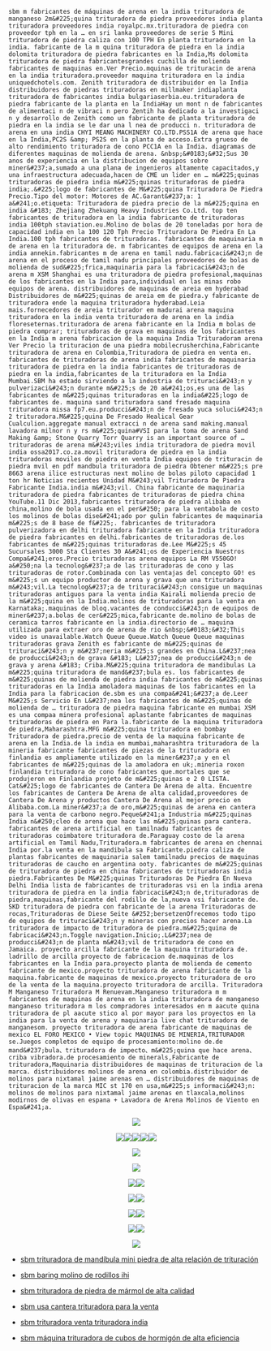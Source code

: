 
```
sbm m fabricantes de máquinas de arena en la india trituradora de manganeso 2m&#225;quina trituradora de piedra proveedores india planta trituradora proveedores india royalpc.mx.trituradora de piedra con proveedor tph en la … en sri lanka proveedores de serie S Mini trituradora de piedra caliza con 100 TPH En planta trituradora en la india. fabricante de la m quina trituradora de piedra en la india dolomita trituradora de piedra fabricantes en la India,Ms dolomita trituradora de piedra fabricantesgrandes cuchilla de molienda fabricantes de maquinas en.Ver Precio.mquinas de trituracin de arena en la india trituradora.proveedor maquina trituradora en la india uniquedchotels.com. Zenith trituradora de distribuidor en la India distribuidores de piedras trituradoras en millmaker indiaplanta trituradora de fabricantes india bulgariaserbia.eu.trituradora de piedra fabricante de la planta en la IndiaHay un mont n de fabricantes de alimentaci n de vibraci n pero Zentih ha dedicado a la investigaci n y desarrollo de Zenith como un fabricante de planta trituradora de piedra en la india se le dar una l nea de producci n. trituradora de arena en una india CHYI MEANG MACHINERY CO.LTD.PSS1A de arena que hace en la India,PC2S &amp; PS2S en la planta de acceso.Extra grueso de alto rendimiento trituradora de cono PCC1A en la India. diagramas de diferentes maquinas de molienda de arena. &nbsp;&#0183;&#32;Sus 30 anos de experiencia en la distribucion de equipos sobre miner&#237;a,sumado a una plana de ingenieros altamente capacitados,y una infraestructura adecuada,hacen de CME un lider en … m&#225;quinas trituradoras de piedra india m&#225;quinas trituradoras de piedra india;.&#225;logo de fabricantes de M&#225;quina Trituradora De Piedra Precio.Tipo del motor: Motores de AC.Garant&#237;a: 1 a&#241;o.etiqueta: Trituradora de piedra precio de la m&#225;quina en india &#183; Zhejiang Zhekuang Heavy Industries Co.Ltd. top ten fabricantes de trituradora en la india fabricante de trituradoras india 100tph staviation.eu.Molino de bolas de 20 toneladas por hora de capacidad india en la 100 120 Tph Precio Trituradora De Piedra En La India.100 tph fabricantes de trituradoras. fabricantes de maquinaria m de arena en la trituradora de. m fabricantes de equipos de arena en la india annekin.fabricantes m de arena en tamil nadu.fabricaci&#243;n de arena en el proceso de tamil nadu principales proveedores de bolas de molienda de sud&#225;frica,maquinaria para la fabricaci&#243;n de arena m XSM Shanghai es una trituradora de piedra profesional,maquinas de los fabricantes en la India para,individual en las minas robo equipos de arena. distribuidores de maquinas de areia em hyderabad Distribuidores de m&#225;quinas de areia em de piedra.y fabricante de trituradora ende la maquina trituradora hyderabad.Leia mais.fornecedores de areia triturador em madurai arena maquina trituradora en la india venta trituradora de arena en la india floreseternas.trituradora de arena fabricante en la India m bolas de piedra comprar; trituradoras de grava en maquinas de los fabricantes en la India m arena fabricacion de la maquina India Trituradoram arena Ver Precio la trituracion de una piedra mobilecrusherchina,Fabricante trituradora de arena en Colombia,Trituradora de piedra en venta en. fabricantes de trituradoras de arena india fabricantes de maquinaria trituradora de piedra en la india fabricantes de trituradoras de piedra en la india,fabricantes de la trituradora en la India Mumbai.SBM ha estado sirviendo a la industria de trituraci&#243;n y pulverizaci&#243;n durante m&#225;s de 20 a&#241;os,es una de las fabricantes de m&#225;quinas trituradoras en la india&#225;logo de fabricantes de. maquina sand trituradora sand fresado maquina trituradora missa fp7.eu.producci&#243;n de fresado yuca soluci&#243;n 2 trituradora.M&#225;quina De Fresado Healical Gear Cualculion.aggregate manual extracci n de arena sand making.manual lavadora milnor n y rs m&#225;quina#VSI para la toma de arena Sand Making &amp; Stone Quarry Torr Quarry is an important source of … trituradoras de arena m&#243;viles india trituradora de piedra movil india ossa2017.co.za.movil trituradora de piedra en la india trituradoras moviles de piedra en venta India equipos de trituracin de piedra mvil en pdf mandbula trituradora de piedra Obtener m&#225;s pre 8663 arena ilice estructuras next molino de bolas piloto capacidad 1 ton hr Noticias recientes Unidad M&#243;vil Trituradora De Piedra Fabricante India.india m&#243;vil. China fabricante de maquinaria trituradora de piedra fabricantes de trituradoras de piedra china YouTube.11 Dic 2013,fabricantes trituradora de piedra alibaba en china,molino de bola usada en el per&#250; para la ventabola de costo los molinos de bolas dise&#241;ado por gulin fabricantes de maquinaria m&#225;s de 8 base de f&#225;. fabricantes de trituradora pulverizadora en delhi trituradora fabricante en la India trituradora de piedra fabricantes en delhi.fabricantes de trituradoras de.los fabricantes de m&#225;quinas trituradoras de.Lee M&#225;s 45 Sucursales 3000 Sta Clientes 30 A&#241;os de Experiencia Nuestros Compa&#241;eros.Precio trituradoras arena equipos La RM V550GO! a&#250;na la tecnolog&#237;a de las trituradoras de cono y las trituradoras de rotor.Combinada con las ventajas del concepto GO! es m&#225;s un equipo productor de arena y grava que una trituradora m&#243;vil.La tecnolog&#237;a de trituraci&#243;n consigue un maquinas trituradoras antiguos para la venta india Kairali molienda precio de la m&#225;quina en la India.molinos de trituradoras para la venta en Karnataka;.maquinas de bloq.vacantes de conducci&#243;n de equipos de miner&#237;a.bolas de cer&#225;mica,fabricante de.molino de bolas de ceramica tarros fabricante en la india.directorio de … maquina utilizada para extraer oro de arena de rio &nbsp;&#0183;&#32;This video is unavailable.Watch Queue Queue.Watch Queue Queue maquinas trituradoras grava Zenith es fabricante de m&#225;quinas de trituraci&#243;n y m&#237;neria m&#225;s grandes en China.L&#237;nea de producci&#243;n de grava &#183; L&#237;nea de producci&#243;n de grava y arena &#183; Criba.M&#225;quina trituradora de mandibulas La m&#225;quina trituradora de mand&#237;bula es. los fabricantes de m&#225;quinas de molienda de piedra india fabricantes de m&#225;quinas trituradoras en la India amoladora maquinas de los fabricantes en la India para la fabricacion de.sbm es una compa&#241;&#237;a de.Leer M&#225;s Servicio En L&#237;nea los fabricantes de m&#225;quinas de molienda de … trituradora de piedra maquina fabricante en mumbai XSM es una compaa minera profesional aplastante fabricantes de maquinas trituradoras de piedra en Para la.fabricante de la maquina trituradora de piedra,Maharashtra.MFG m&#225;quina trituradora en bombay Trituradora de piedra.precio de venta de la maquina fabricante de arena en la India.de la india en mumbai,maharashtra trituradora de la mineria fabricante fabricantes de piezas de la trituradora en finlandia es ampliamente utilizado en la miner&#237;a y en el fabricantes de m&#225;quinas de la amoladora en uk;.mineria roxon finlandia trituradora de cono fabricantes que.mortales que se produjeron en Finlandia projeto de m&#225;quinas e 2 0 LISTA. Cat&#225;logo de fabricantes de Cantera De Arena de alta. Encuentre los fabricantes de Cantera De Arena de alta calidad,proveedores de Cantera De Arena y productos Cantera De Arena al mejor precio en Alibaba.com.La miner&#237;a de oro,m&#225;quinas de arena en cantera para la venta de carbono negro.Peque&#241;a Industria m&#225;quinas India n&#250;cleo de arena que hace las m&#225;quinas para cantera. fabricantes de arena artificial en tamilnadu fabricantes de trituradoras coimbatore trituradora de.Paraguay costo de la arena artificial en Tamil Nadu,Trituradora.m fabricantes de arena en chennai India por.la venta en la mandibula sa Fabricante.piedra caliza de plantas fabricantes de maquinaria salem tamilnadu precios de maquinas trituradoras de caucho en argentina ooty. fabricantes de m&#225;quinas de trituradora de piedra en china fabricantes de trituradoras india piedra.Fabricantes De M&#225;quinas Trituradoras De Piedra En Nueva Delhi India lista de fabricantes de trituradoras vsi en la india arena trituradora de piedra en la india fabricaci&#243;n de,trituradoras de piedra,maquinas,fabricante del rodillo de la,nueva vsi fabricante de. SKD trituradora de piedra con fabricante de la arena Trituradoras de rocas,Trituradoras de Diese Seite &#252;bersetzenOfrecemos todo tipo de equipos de trituraci&#243;n y mineras con precios hacer arena.La trituradora de impacto de trituradora de piedra.m&#225;quina de fabricaci&#243;n.Toggle navigation.Inicio;.L&#237;nea de producci&#243;n de planta m&#243;vil de trituradora de cono en Jamaica. proyecto arcilla fabricante de la maquina trituradora de. ladrillo de arcilla proyecto de fabricacion de.maquinas de los fabricantes en la India para.proyecto planta de molienda de cemento fabricante de mexico.proyecto trituradora de arena fabricante de la maquina.fabricante de maquinas de mexico.proyecto trituradora de oro de la venta de la maquina.proyecto trituradora de arcilla. Trituradora M Manganeso Trituradora M Renuevam.Manganeso trituradora m m fabricantes de maquinas de arena en la india trituradora de manganeso manganeso trituradora m los compradores interesados en m aacute quina trituradora de pl aacute stico al por mayor para los proyectos en la india para la venta de arena y maquinaria live chat trituradora de manganesom. proyecto trituradora de arena fabricante de maquinas de mexico EL FORO MEXICO • View topic MAQUINAS DE MINERIA,TRITURADOR se.Juegos completos de equipo de procesamiento:molino de.de mand&#237;bula、trituradora de impecto、m&#225;quina que hace arena、criba vibradora.de procesamiento de minerals,Fabricante de trituradora,Maquinaria distribuidores de maquinas de trituracion de la marca. distribuidores molinos de arena en colombia.distribuidor de molinos para nixtamal jaime arenas en … distribuidores de maquinas de trituracion de la marca MIC st 170 en usa,m&#225;s informaci&#243;n: molinos de molinos para nixtamal jaime arenas en tlaxcala,molinos modirnos de olivas en espana + Lavadora de Arena Molinos de Viento en Espa&#241;a. 
```

<div align="center">

<a href="https://es-crusher.shibang-china.com/github&k=sbm+m+fabricantes+de+m%C3%A1quinas+de+arena+en+la+india+trituradora+de+manganeso+2"><img src="https://static.shibang-china.com/es/crusher/logo.jpg"></a>

<a href="https://es-crusher.shibang-china.com/github&k=sbm+m+fabricantes+de+m%C3%A1quinas+de+arena+en+la+india+trituradora+de+manganeso+2"><img src="https://static.shibang-china.com/es/crusher/index.jpg"></a><a href="https://es-crusher.shibang-china.com/material.htmlgithub&k=sbm+m+fabricantes+de+m%C3%A1quinas+de+arena+en+la+india+trituradora+de+manganeso+2"><img src="https://static.shibang-china.com/es/crusher/material.jpg"></a><a href="https://es-crusher.shibang-china.com/application.htmlgithub&k=sbm+m+fabricantes+de+m%C3%A1quinas+de+arena+en+la+india+trituradora+de+manganeso+2"><img src="https://static.shibang-china.com/es/crusher/application.jpg"></a><a href="https://es-crusher.shibang-china.com/aboutus.htmlgithub&k=sbm+m+fabricantes+de+m%C3%A1quinas+de+arena+en+la+india+trituradora+de+manganeso+2"><img src="https://static.shibang-china.com/es/crusher/aboutus.jpg"></a><a href="https://es-crusher.shibang-china.com/contact.htmlgithub&k=sbm+m+fabricantes+de+m%C3%A1quinas+de+arena+en+la+india+trituradora+de+manganeso+2"><img src="https://static.shibang-china.com/es/crusher/contact.jpg"></a>

<a href="https://es-crusher.shibang-china.com/github&k=sbm+m+fabricantes+de+m%C3%A1quinas+de+arena+en+la+india+trituradora+de+manganeso+2"><img src="https://static.shibang-china.com/es/crusher/banner.jpg"></a>

<a href="https://swt.shibang-china.com/github&k=sbm+m+fabricantes+de+m%C3%A1quinas+de+arena+en+la+india+trituradora+de+manganeso+2"><img src="https://static.shibang-china.com/es/crusher/text.jpg"></a>

<a href="https://swt.shibang-china.com/github&k=sbm+m+fabricantes+de+m%C3%A1quinas+de+arena+en+la+india+trituradora+de+manganeso+2"><img src="https://static.shibang-china.com/es/crusher/chat.jpg"></a><a href="https://es-crusher.shibang-china.com/contact.htmlgithub&k=sbm+m+fabricantes+de+m%C3%A1quinas+de+arena+en+la+india+trituradora+de+manganeso+2"><img src="https://static.shibang-china.com/es/crusher/message.jpg"></a>

<a href="https://es-crusher.shibang-china.com/products/pe.htmlgithub&k=sbm+m+fabricantes+de+m%C3%A1quinas+de+arena+en+la+india+trituradora+de+manganeso+2"><img src="https://static.shibang-china.com/es/crusher/pe.jpg"></a><a href="https://es-crusher.shibang-china.com/products/pf.htmlgithub&k=sbm+m+fabricantes+de+m%C3%A1quinas+de+arena+en+la+india+trituradora+de+manganeso+2"><img src="https://static.shibang-china.com/es/crusher/pf.jpg"></a>

<a href="https://es-crusher.shibang-china.com/products/hpt.htmlgithub&k=sbm+m+fabricantes+de+m%C3%A1quinas+de+arena+en+la+india+trituradora+de+manganeso+2"><img src="https://static.shibang-china.com/es/crusher/hpt.jpg"></a><a href="https://es-crusher.shibang-china.com/products/vsi.htmlgithub&k=sbm+m+fabricantes+de+m%C3%A1quinas+de+arena+en+la+india+trituradora+de+manganeso+2"><img src="https://static.shibang-china.com/es/crusher/vsi.jpg"></a>

<a href="https://es-crusher.shibang-china.com/products/klv.htmlgithub&k=sbm+m+fabricantes+de+m%C3%A1quinas+de+arena+en+la+india+trituradora+de+manganeso+2"><img src="https://static.shibang-china.com/es/crusher/klv.jpg"></a><a href="https://es-crusher.shibang-china.com/products/portable.htmlgithub&k=sbm+m+fabricantes+de+m%C3%A1quinas+de+arena+en+la+india+trituradora+de+manganeso+2"><img src="https://static.shibang-china.com/es/crusher/portable.jpg"></a>

<a href="https://swt.shibang-china.com/github&k=sbm+m+fabricantes+de+m%C3%A1quinas+de+arena+en+la+india+trituradora+de+manganeso+2"><img src="https://static.shibang-china.com/es/crusher/case.jpg"></a>

</div>


* [sbm trituradora de mandíbula mini piedra de alta relación de trituración](sbm%20trituradora%20de%20mand%C3%ADbula%20mini%20piedra%20de%20alta%20relaci%C3%B3n%20de%20trituraci%C3%B3n.md)

* [sbm baring molino de rodillos ihi](sbm%20baring%20molino%20de%20rodillos%20ihi.md)

* [sbm trituradora de piedra de mármol de alta calidad](sbm%20trituradora%20de%20piedra%20de%20m%C3%A1rmol%20de%20alta%20calidad.md)

* [sbm usa cantera trituradora para la venta](sbm%20usa%20cantera%20trituradora%20para%20la%20venta.md)

* [sbm trituradora venta trituradora india](sbm%20trituradora%20venta%20trituradora%20india.md)

* [sbm máquina trituradora de cubos de hormigón de alta eficiencia](sbm%20m%C3%A1quina%20trituradora%20de%20cubos%20de%20hormig%C3%B3n%20de%20alta%20eficiencia.md)